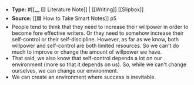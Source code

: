 - **Type:** #[[__ 🟨 Literature Note]] | [[Writing]] [[Slipbox]]
- **Source:** [[🟦 How to Take Smart Notes]] p5
- People tend to think that they need to increase their willpower in order to become fore effective writers. Or they need to somehow increase their self-control or their self-discipline. However, as far as we know, both willpower and self-control are both limited resources. So we can't do much to improve or change the amount of willpower we have.
- That said, we also know that self-control depends a lot on our environment (more so that it depends on us). So, while we can't change ourselves, we can change our environment.
- We can create an environment where success is inevitable.
